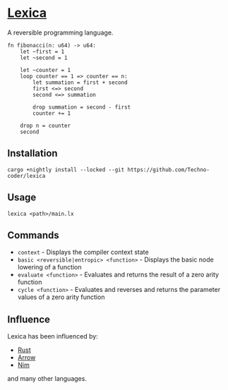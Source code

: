# [Lexica](https://technocoder.gitbook.io/lexica/)
A reversible programming language.

```
fn fibonacci(n: u64) -> u64:
	let ~first = 1
	let ~second = 1

	let ~counter = 1
	loop counter == 1 => counter == n:
		let summation = first + second
		first <=> second
		second <=> summation

		drop summation = second - first
		counter += 1

	drop n = counter
	second
```

## Installation
```
cargo +nightly install --locked --git https://github.com/Techno-coder/lexica
```

## Usage
```
lexica <path>/main.lx
```

## Commands
* `context` - Displays the compiler context state
* `basic <reversible|entropic> <function>` - Displays the basic node lowering of a function
* `evaluate <function>` - Evaluates and returns the result of a zero arity function
* `cycle <function>` - Evaluates and reverses and returns the parameter values of a zero arity function

## Influence
Lexica has been influenced by:
- [Rust](https://github.com/rust-lang/rust)
- [Arrow](https://etd.ohiolink.edu/!etd.send_file?accession=oberlin1443226400)
- [Nim](https://nim-lang.org)

and many other languages.
